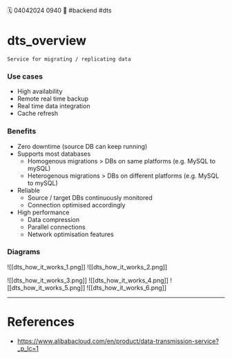 🗓️ 04042024 0940
📎 #backend #dts

# dts_overview

```ad-tldr
Service for migrating / replicating data
```

### Use cases

- High availability
- Remote real time backup
- Real time data integration
- Cache refresh

### Benefits

- Zero downtime (source DB can keep running)
- Supports most databases
  - Homogenous migrations > DBs on same platforms (e.g. MySQL to mySQL)
  - Heterogenous migrations > DBs on different platforms (e.g. MySQL to mySQL)
- Reliable
  - Source / target DBs continuously monitored
  - Connection optimised accordingly
- High performance
  - Data compression
  - Parallel connections
  - Network optimisation features

### Diagrams

![[dts_how_it_works_1.png]]
![[dts_how_it_works_2.png]]

![[dts_how_it_works_3.png]]
![[dts_how_it_works_4.png]]
![[dts_how_it_works_5.png]]
![[dts_how_it_works_6.png]]

---

# References

- https://www.alibabacloud.com/en/product/data-transmission-service?_p_lc=1
